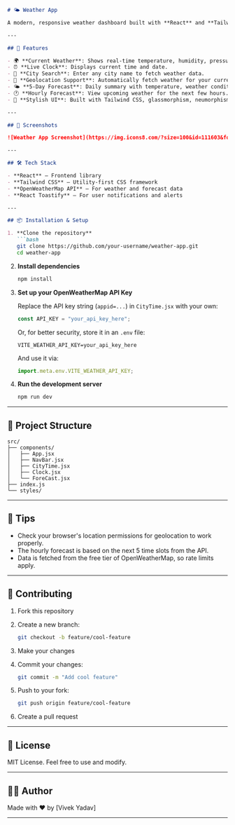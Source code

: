 ````markdown
# 🌤️ Weather App

A modern, responsive weather dashboard built with **React** and **Tailwind CSS**, featuring **real-time weather**, **hourly and 5-day forecasts**, and **location-based search**. The UI includes smooth animations, glassmorphism, and neumorphism effects for a sleek user experience.

---

## 🚀 Features

- 🌍 **Current Weather**: Shows real-time temperature, humidity, pressure, wind speed, UV index, sunrise/sunset.
- ⏰ **Live Clock**: Displays current time and date.
- 🔎 **City Search**: Enter any city name to fetch weather data.
- 📍 **Geolocation Support**: Automatically fetch weather for your current location.
- 🌤️ **5-Day Forecast**: Daily summary with temperature, weather condition, and icons.
- 🕐 **Hourly Forecast**: View upcoming weather for the next few hours.
- 💎 **Stylish UI**: Built with Tailwind CSS, glassmorphism, neumorphism, and smooth hover animations.

---

## 📸 Screenshots

![Weather App Screenshot](https://img.icons8.com/?size=100&id=111603&format=png&color=000000)

---

## 🛠️ Tech Stack

- **React** – Frontend library
- **Tailwind CSS** – Utility-first CSS framework
- **OpenWeatherMap API** – For weather and forecast data
- **React Toastify** – For user notifications and alerts

---

## 📦 Installation & Setup

1. **Clone the repository**
   ```bash
   git clone https://github.com/your-username/weather-app.git
   cd weather-app
````

2. **Install dependencies**

   ```bash
   npm install
   ```

3. **Set up your OpenWeatherMap API Key**

   Replace the API key string (`appid=...`) in `CityTime.jsx` with your own:

   ```js
   const API_KEY = "your_api_key_here";
   ```

   Or, for better security, store it in an `.env` file:

   ```env
   VITE_WEATHER_API_KEY=your_api_key_here
   ```

   And use it via:

   ```js
   import.meta.env.VITE_WEATHER_API_KEY;
   ```

4. **Run the development server**

   ```bash
   npm run dev
   ```

---

## 📁 Project Structure

```
src/
├── components/
│   ├── App.jsx
│   ├── NavBar.jsx
│   ├── CityTime.jsx
│   ├── Clock.jsx
│   └── ForeCast.jsx
├── index.js
└── styles/
```

---

## 🧠 Tips

* Check your browser's location permissions for geolocation to work properly.
* The hourly forecast is based on the next 5 time slots from the API.
* Data is fetched from the free tier of OpenWeatherMap, so rate limits apply.

---

## 🤝 Contributing

1. Fork this repository
2. Create a new branch:

   ```bash
   git checkout -b feature/cool-feature
   ```
3. Make your changes
4. Commit your changes:

   ```bash
   git commit -m "Add cool feature"
   ```
5. Push to your fork:

   ```bash
   git push origin feature/cool-feature
   ```
6. Create a pull request

---

## 📄 License

MIT License. Feel free to use and modify.

---

## 🙋‍♂️ Author

Made with ❤️ by \[Vivek Yadav]

---

```

```
